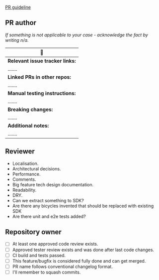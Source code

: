 [PR guideline](https://github.com/PeerioTechnologies/peerio-icebear/blob/dev/docs/CONTRIBUTING.md)

## PR author
*If something is not applicable to your case - acknowledge the fact by writing n/a.*

|    📝   |
| ------- |
| **Relevant issue tracker links:** | 
| ....... |
| **Linked PRs in other repos:** | 
| ....... | 
| **Manual testing instructions:** | 
| ....... |
| **Breaking changes:** | 
| ....... |
| **Additional notes:** | 
| ....... |


## Reviewer

* Localisation.
* Architectural decisions.
* Performance.
* Comments.
* Big feature tech design documentation.
* Readability.
* DRY.
* Can we extract something to SDK?
* Are there any bicycles invented that should be replaced with existing SDK
* Are there unit and e2e tests added?

## Repository owner

- [ ] At least one approved code review exists.
- [ ] Approved tester review exists and was done after last code changes.
- [ ] CI build and tests passed.
- [ ] This feature/bugfix is considered fully done and can get merged.
- [ ] PR name follows conventional changelog format.
- [ ] I'll remember to squash commits. 
